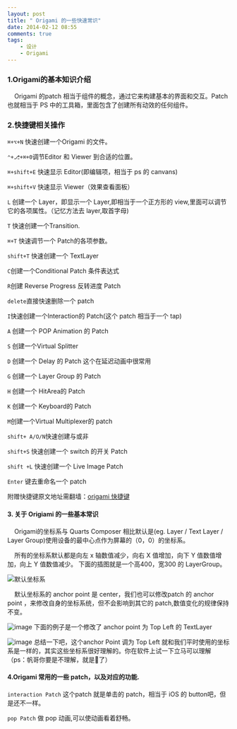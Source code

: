 ```yaml
---
layout: post
title: " Origami 的一些快速常识"
date: 2014-02-12 08:55
comments: true
tags: 
	- 设计 
	- Origami
---
```

### 1.Origami的基本知识介绍
&nbsp;&nbsp;&nbsp;&nbsp;Origami 的patch 相当于组件的概念，通过它来构建基本的界面和交互。Patch 也就相当于 PS 中的工具箱，里面包含了创建所有动效的任何组件。
### 2.快捷键相关操作
`⌘+⌥+N` 快速创建一个Origami 的文件。    

`⌃+⎇+⌘+0`调节Editor 和 Viewer 到合适的位置。  

`⌘+shift+E` 快速显示 Editor(即编辑项，相当于 ps 的 canvans)    

`⌘+shift+V` 快速显示 Viewer（效果查看面板）    

`L` 创建一个 Layer，即显示一个 Layer,即相当于一个正方形的 view,里面可以调节它的各项属性。（记忆方法去 layer,取首字母)    

`T` 快速创建一个Transition.    

`⌘+T` 快速调节一个 Patch的各项参数。    

`shift+T` 快速创建一个 TextLayer  

`C`创建一个Conditional Patch 条件表达式  

`R`创建 Reverse Progress 反转进度 Patch  

`delete`直接快速删除一个 patch

`I`快速创建一个Interaction的 Patch(这个 patch 相当于一个 tap)

`A` 创建一个 POP Animation 的 Patch

`S` 创建一个Virtual Splitter

`D` 创建一个 Delay 的 Patch 这个在延迟动画中很常用

`G` 创建一个 Layer Group 的 Patch

`H` 创建一个 HitArea的 Patch

`K` 创建一个 Keyboard的 Patch

`M`创建一个Virtual Multiplexer的 patch

`shift+ A/O/N`快速创建与或非

`shift+S` 快速创建一个 switch 的开关 Patch

`shift +L` 快速创建一个 Live Image Patch    

`Enter` 键去重命名一个 patch

附赠快捷键原文地址需翻墙：[origami 快捷键](http://facebook.github.io/origami/documentation/concepts/KeyboardShortcuts.html)

#### 3. 关于 Origiami 的一些基本常识
&nbsp;&nbsp;&nbsp;&nbsp;Origami的坐标系与 Quarts Composer 相比默认是(eg. Layer / Text Layer / Layer Group)使用设备的最中心点作为屏幕的（0，0）的坐标系。  

&nbsp;&nbsp;&nbsp;&nbsp;所有的坐标系默认都是向左 x 轴数值减少，向右 X 值增加，向下 Y 值数值增加，向上 Y 值数值减少。
下面的插图就是一个高400，宽300 的 LayerGroup。

![默认坐标系](http://m1.img.srcdd.com/farm4/d/2015/0523/11/55469FB893973CFE8229C665D8639173_B500_900_500_667.png)

&nbsp;&nbsp;&nbsp;&nbsp;默认坐标系的 anchor point 是 center，我们也可以修改patch 的 anchor point ，来修改自身的坐标系统，但不会影响到其它的 patch,数值变化的规律保持不变。

![image](http://m1.img.srcdd.com/farm4/d/2015/0523/11/601CFD14333DA6BD955DDAA0CBBAA425_B500_900_500_657.png)
下面的例子是一个修改了 anchor point 为 Top Left 的 TextLayer

![image](http://m2.img.srcdd.com/farm5/d/2015/0523/11/B1B4A1CB2E7FD81147A23D064AD44A7E_B500_900_500_666.png)
总结一下吧，这个anchor Point 调为 Top Left 就和我们平时使用的坐标系是一样的，其实这些坐标系很好理解的。你在软件上试一下立马可以理解（ps：帆哥你要是不理解，就是🐷了）

#### 4.Origami 常用的一些 patch，以及对应的功能.
`interaction Patch` 这个patch 就是单击的 patch，相当于 iOS 的 button吧，但是还不一样。  

`pop Patch` 做 pop 动画,可以使动画看着舒畅。  
  


